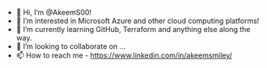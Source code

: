 - 👋 Hi, I’m @AkeemS00!
- 👀 I’m interested in Microsoft Azure and other cloud computing platforms!
- 🌱 I’m currently learning GitHub, Terraform and anything else along the way.
- 💞️ I’m looking to collaborate on ...
- 📫 How to reach me - https://www.linkedin.com/in/akeemsmiley/

<!---
AkeemS00/AkeemS00 is a ✨ special ✨ repository because its `README.md` (this file) appears on your GitHub profile.
You can click the Preview link to take a look at your changes.
--->
